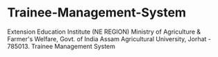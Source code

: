 # Trainee-Management-System
Extension Education Institute (NE REGION) Ministry of Agriculture &amp; Farmer's Welfare, Govt. of India Assam Agricultural University, Jorhat - 785013. Trainee Management System 
